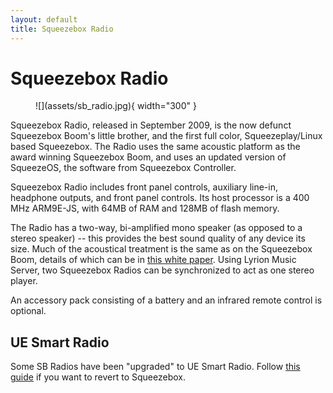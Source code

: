 ```yaml
---
layout: default
title: Squeezebox Radio
---
```


# Squeezebox Radio

<figure markdown="span">
  ![](assets/sb_radio.jpg){ width="300" }
</figure>

Squeezebox Radio, released in September 2009, is the now defunct Squeezebox Boom's little brother, and the first full color, Squeezeplay/Linux based Squeezebox. The Radio uses the same acoustic platform as the award winning Squeezebox Boom, and uses an updated version of SqueezeOS, the software from Squeezebox Controller.

Squeezebox Radio includes front panel controls, auxiliary line-in, headphone outputs, and front panel controls. Its host processor is a 400 MHz ARM9E-JS, with 64MB of RAM and 128MB of flash memory.

The Radio has a two-way, bi-amplified mono speaker (as opposed to a stereo speaker) -- this provides the best sound quality of any device its size. Much of the acoustical treatment is the same as on the Squeezebox Boom, details of which can be in [this white paper](assets/Logitech_Squeezebox_Boom_Audio_Design.pdf). Using Lyrion Music Server, two Squeezebox Radios can be synchronized to act as one stereo player.

An accessory pack consisting of a battery and an infrared remote control is optional. 

## UE Smart Radio

Some SB Radios have been "upgraded" to UE Smart Radio. Follow [this guide](../getting-started/migrate-from-uesr.md) if you want to revert to Squeezebox.
